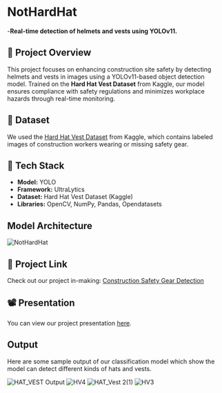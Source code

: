 
# NotHardHat

-**Real-time detection of helmets and vests using YOLOv11.**

## 📌 Project Overview
This project focuses on enhancing construction site safety by detecting helmets and vests in images using a YOLOv11-based object detection model. Trained on the **Hard Hat Vest Dataset** from Kaggle, our model ensures compliance with safety regulations and minimizes workplace hazards through real-time monitoring.

## 📂 Dataset
We used the [Hard Hat Vest Dataset](https://www.kaggle.com/datasets/muhammetzahitaydn/hardhat-vest-dataset-v3) from Kaggle, which contains labeled images of construction workers wearing or missing safety gear.

## 🚀 Tech Stack
- **Model:** YOLO
- **Framework:** UltraLytics
- **Dataset:** Hard Hat Vest Dataset (Kaggle)
- **Libraries:** OpenCV, NumPy, Pandas, Opendatasets


## Model Architecture
![NotHardHat](https://github.com/user-attachments/assets/beb86c57-4de9-4d54-bea0-40bd60b3bbbd)

## 🔗 Project Link
Check out our project in-making: [Construction Safety Gear Detection](https://colab.research.google.com/drive/1LC3lw9jm_dnN7dOl0B1ANpI4jbAxj5RV?usp=sharing)

## 📽 Presentation
You can view our project presentation [here](https://docs.google.com/presentation/d/1Oy-xLKRk34pYRC-mcaA3x2VjKPfU31MS4UnsnjsPcOs/edit#slide=id.gd251bb473_0_600).

## Output
Here are some sample output of our classification model which show the model can detect different kinds of hats and vests.

![HAT_VEST Output](https://github.com/user-attachments/assets/1170e201-cf00-4403-94a1-3af792f0291d)            ![HV4](https://github.com/user-attachments/assets/132e2afa-0015-4288-88f4-be1fab8808ea)
          ![HAT_Vest 2(1)](https://github.com/user-attachments/assets/fa6ad14c-f710-4c29-a02a-32e786ed0287)            ![HV3](https://github.com/user-attachments/assets/f33c2ed1-a36b-4a0a-8592-3521ffb750a3)



   




